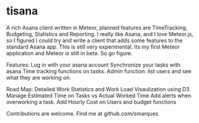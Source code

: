 tisana
======

A rich Asana client written in Meteor, planned features are TimeTracking, Budgeting, Statistics and Reporting.
I really like Asana, and I love Meteor.js, so I figured I could try and write a client that adds some features to the standard Asana app.
This is still very experimental. Its my first Meteor application and Meteor is still in beta. So go figure.

Features:
Log in with your asana account
Synchronize your tasks with asana
Time tracking functions on tasks.
Admin function: list users and see what they are working on.

Road Map:
Detailed Work Statistics and Work Load Visaulization using D3
Manage Estimated Time on Tasks vs Actual Worked Time
Add alerts when overworking a task.
Add Hourly Cost on Users and budget functions

Contributions are welcome.
Find me at github.com/smarques






